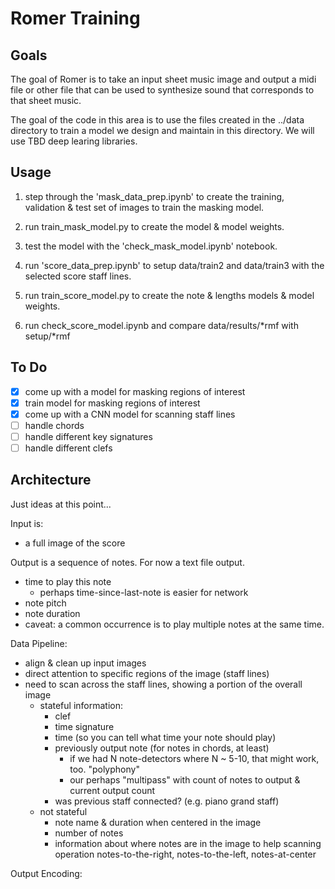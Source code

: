 # Romer Training

## Goals

The goal of Romer is to take an input sheet music image and output a midi file or other file that can be used to synthesize sound that corresponds to that sheet music.

The goal of the code in this area is to use the files created in the ../data directory to train a model we design and maintain in this directory.  We will use TBD deep learing libraries.

## Usage

1. step through the 'mask_data_prep.ipynb' to create the training,
validation & test set of images to train the masking model.

2. run train_mask_model.py to create the model & model weights.

3. test the model with the 'check_mask_model.ipynb' notebook.

4. run 'score_data_prep.ipynb' to setup data/train2 and data/train3 with the selected score staff lines.

5. run train_score_model.py to create the note & lengths models & model weights.

6. run check_score_model.ipynb and compare data/results/*rmf with setup/*rmf

## To Do

- [X] come up with a model for masking regions of interest
- [X] train model for masking regions of interest
- [X] come up with a CNN model for scanning staff lines
- [ ] handle chords
- [ ] handle different key signatures
- [ ] handle different clefs

## Architecture

Just ideas at this point...

Input is:
- a full image of the score

Output is a sequence of notes.  For now a text file output.
- time to play this note
  - perhaps time-since-last-note is easier for network
- note pitch
- note duration
- caveat: a common occurrence is to play multiple notes at the same time.

Data Pipeline:
- align & clean up input images
- direct attention to specific regions of the image (staff lines)
- need to scan across the staff lines, showing a portion of the overall image
  - stateful information:
    - clef
    - time signature
    - time (so you can tell what time your note should play)
    - previously output note (for notes in chords, at least)
      - if we had N note-detectors where N ~ 5-10, that might work, too. "polyphony"
      - our perhaps "multipass" with count of notes to output & current output count
    - was previous staff connected? (e.g. piano grand staff)
  - not stateful
    - note name & duration when centered in the image
    - number of notes
    - information about where notes are in the image to help scanning operation
      notes-to-the-right, notes-to-the-left, notes-at-center

Output Encoding:
